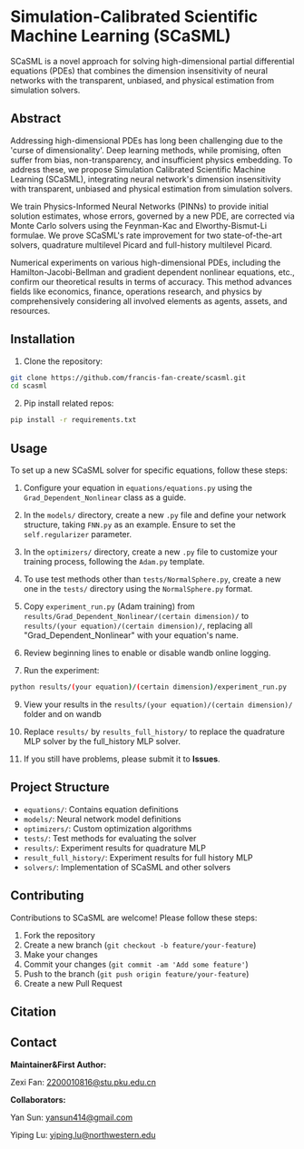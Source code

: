 # Simulation-Calibrated Scientific Machine Learning (SCaSML)

SCaSML is a novel approach for solving high-dimensional partial differential equations (PDEs) that combines the dimension insensitivity of neural networks with the transparent, unbiased, and physical estimation from simulation solvers.

## Abstract

Addressing high-dimensional PDEs has long been challenging due to the 'curse of dimensionality'. Deep learning methods, while promising, often suffer from bias, non-transparency, and insufficient physics embedding. To address these, we propose Simulation Calibrated Scientific Machine Learning (SCaSML), integrating neural network's dimension insensitivity with transparent, unbiased and physical estimation from simulation solvers. 

We train Physics-Informed Neural Networks (PINNs) to provide initial solution estimates, whose errors, governed by a new PDE, are corrected via Monte Carlo solvers using the Feynman-Kac and Elworthy-Bismut-Li formulae. We prove SCaSML's rate improvement for two state-of-the-art solvers, quadrature multilevel Picard and full-history multilevel Picard. 

Numerical experiments on various high-dimensional PDEs, including the Hamilton-Jacobi-Bellman and gradient dependent nonlinear equations, etc., confirm our theoretical results in terms of accuracy. This method advances fields like economics, finance, operations research, and physics by comprehensively considering all involved elements as agents, assets, and resources.

## Installation

1. Clone the repository:

```bash
git clone https://github.com/francis-fan-create/scasml.git 
cd scasml
```

2. Pip install related repos:

```bash
pip install -r requirements.txt
```

## Usage

To set up a new SCaSML solver for specific equations, follow these steps:

1. Configure your equation in `equations/equations.py` using the `Grad_Dependent_Nonlinear` class as a guide.

2. In the `models/` directory, create a new `.py` file and define your network structure, taking `FNN.py` as an example. Ensure to set the `self.regularizer` parameter.

3. In the `optimizers/` directory, create a new `.py` file to customize your training process, following the `Adam.py` template.

4. To use test methods other than `tests/NormalSphere.py`, create a new one in the `tests/` directory using the `NormalSphere.py` format.

5. Copy `experiment_run.py` (Adam training) from `results/Grad_Dependent_Nonlinear/(certain dimension)/` to `results/(your equation)/(certain dimension)/`, replacing all "Grad_Dependent_Nonlinear" with your equation's name.

6. Review beginning lines to enable or disable wandb online logging.

7. Run the experiment:

```bash
python results/(your equation)/(certain dimension)/experiment_run.py
```

9. View your results in the `results/(your equation)/(certain dimension)/` folder and on wandb

10. Replace `results/` by `results_full_history/` to replace the quadrature MLP solver by the full_history MLP solver.
    
11. If you still have problems, please submit it to **Issues**.

## Project Structure

- `equations/`: Contains equation definitions
- `models/`: Neural network model definitions
- `optimizers/`: Custom optimization algorithms
- `tests/`: Test methods for evaluating the solver
- `results/`: Experiment results for quadrature MLP
- `result_full_history/`: Experiment results for full history MLP
- `solvers/`: Implementation of SCaSML and other solvers

## Contributing

Contributions to SCaSML are welcome! Please follow these steps:

1. Fork the repository
2. Create a new branch (`git checkout -b feature/your-feature`)
3. Make your changes
4. Commit your changes (`git commit -am 'Add some feature'`)
5. Push to the branch (`git push origin feature/your-feature`)
6. Create a new Pull Request

## Citation



## Contact

**Maintainer&First Author:**

Zexi Fan: 2200010816@stu.pku.edu.cn

**Collaborators:**

Yan Sun: yansun414@gmail.com

Yiping Lu: yiping.lu@northwestern.edu














































